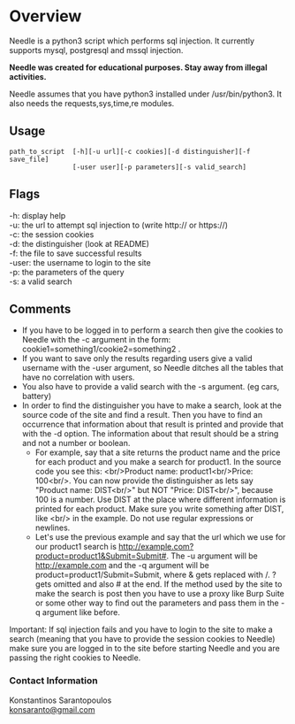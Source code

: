 # Overview

Needle is a python3 script which performs sql injection. It currently supports
mysql, postgresql and mssql injection.

**Needle was created for educational purposes. Stay away from illegal activities.**

Needle assumes that you have python3 installed under /usr/bin/python3.
It also needs the requests,sys,time,re modules.

## Usage

```
path_to_script  [-h][-u url][-c cookies][-d distinguisher][-f save_file]
                [-user user][-p parameters][-s valid_search]
```

## Flags

-h: display help  
-u: the url to attempt sql injection to (write http://  or https://)  
-c: the session cookies  
-d: the distinguisher (look at README)  
-f: the file to save successful results  
-user: the username to login to the site  
-p: the parameters of the query  
-s: a valid search  

## Comments

* If you have to be logged in to perform a search then give the cookies to Needle
with the -c argument in the form: cookie1=something1/cookie2=something2 .
* If you want to save only the results regarding users give a valid username with
the -user argument, so Needle ditches all the tables that have no correlation
with users.
* You also have to provide a valid search with the -s argument. (eg cars, battery)
* In order to find the distinguisher you have to make a search, look at the source
code of the site and find a result. Then you have to find an occurrence that
information about that result is printed and provide that with the -d option.
The information about that result should be a string and not a number or boolean.
  * For example, say that a site returns the product name and the price for each
product and you make a search for product1. In the source code you see this:
\<br/>Product name: product1\<br/>Price: 100\<br/>. You can now provide the
distinguisher as lets say "Product name: DIST\<br/>" but NOT "Price: DIST\<br/>",
because 100 is a number. Use DIST at the place where different information is
printed for each product. Make sure you write something after DIST, like \<br/> in
the example. Do not use regular expressions or newlines.
  * Let's use the previous example and say that the url which we use for our
product1 search is http://example.com?product=product1&Submit=Submit#. The -u
argument will be  http://example.com and the -q argument will be
product=product1/Submit=Submit, where & gets replaced with /. ? gets omitted and
also # at the end. If the method used by the site to make the search is post then
you have to use a proxy like Burp Suite or some other way to find out the
parameters and pass them in the -q argument like before.

Important: If sql injection fails and you have to login to the site to make a
search (meaning that you have to provide the session cookies to Needle) make sure
you are logged in to the site before starting Needle and you are passing the right
cookies to Needle.

### Contact Information

Konstantinos Sarantopoulos  
konsaranto@gmail.com
